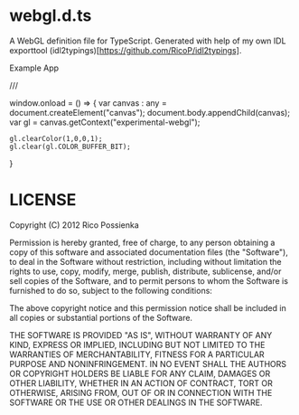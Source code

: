 webgl.d.ts
==========

A WebGL definition file for TypeScript. Generated with help of my own IDL exporttool (idl2typings)[https://github.com/RicoP/idl2typings].

Example App

  ///<reference path="webgl.d.ts" />

  window.onload = () => { 
  	var canvas : any = document.createElement("canvas"); 
  	document.body.appendChild(canvas); 
  	var gl = <WebGLRenderingContext> canvas.getContext("experimental-webgl"); 

  	gl.clearColor(1,0,0,1);
  	gl.clear(gl.COLOR_BUFFER_BIT); 
  }


LICENSE
=======
Copyright (C) 2012 Rico Possienka 

Permission is hereby granted, free of charge, to any person obtaining a copy of this software and associated documentation files (the "Software"), to deal in the Software without restriction, including without limitation the rights to use, copy, modify, merge, publish, distribute, sublicense, and/or sell copies of the Software, and to permit persons to whom the Software is furnished to do so, subject to the following conditions:

The above copyright notice and this permission notice shall be included in all copies or substantial portions of the Software.

THE SOFTWARE IS PROVIDED "AS IS", WITHOUT WARRANTY OF ANY KIND, EXPRESS OR IMPLIED, INCLUDING BUT NOT LIMITED TO THE WARRANTIES OF MERCHANTABILITY, FITNESS FOR A PARTICULAR PURPOSE AND NONINFRINGEMENT. IN NO EVENT SHALL THE AUTHORS OR COPYRIGHT HOLDERS BE LIABLE FOR ANY CLAIM, DAMAGES OR OTHER LIABILITY, WHETHER IN AN ACTION OF CONTRACT, TORT OR OTHERWISE, ARISING FROM, OUT OF OR IN CONNECTION WITH THE SOFTWARE OR THE USE OR OTHER DEALINGS IN THE SOFTWARE.
